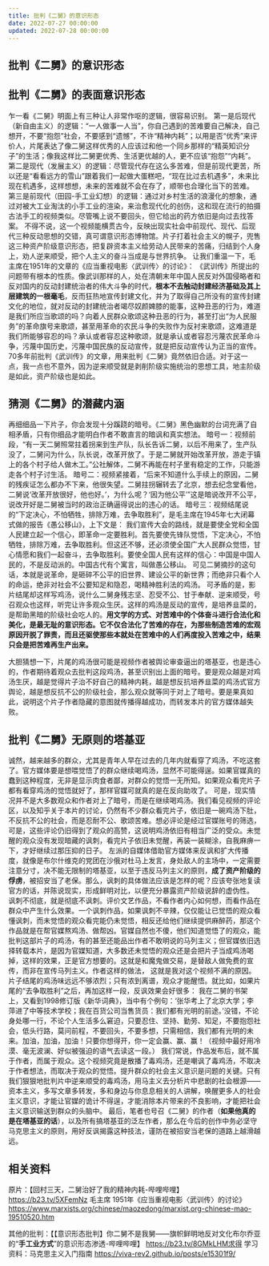 ```yaml
---
title: 批判《二舅》的意识形态
date: 2022-07-27 00:00:00
updated: 2022-07-28 00:00:00
---
```


## 批判《二舅》的意识形态

## 批判《二舅》的表面意识形态
乍一看《二舅》明面上有三种让人非常作呕的逻辑，很容易识别。
第一是后现代（新自由主义）的逻辑：“一人做事一人当”，你自己遇到的苦难要自己解决，自己想开，不要“抱怨”社会，不要感到“遗憾”，不许“精神内耗”；以用是否“优秀”来评价人，片尾表达了像二舅这样优秀的人应该过和他一个同乡那样的“精英知识分子”的生活；像我这样比二舅更优秀、生活更优越的人，更不应该“抱怨”“内耗”。
第二是现代（发展主义）的逻辑：尽管现代存在这么多苦难，但是前现代更苦，所以还是“看看远方的雪山”跟着我们一起做大蛋糕吧，“现在比过去机遇多”，未来比现在机遇多，这样想想，未来的苦难就不会在存了，顺带也合理化当下的苦难。
第三是前现代（田园-手工业幻想）的逻辑：通过对乡村生活的浪漫化的想象，通过对被大工业淘汰的小手工业的渲染，来治愈现代化的创伤，这和现在流行的拍摄古法手工的视频类似。尽管嘴上说不要回头，但它给出的药方依旧是向过去找答案。
不得不说，这一个视频能横贯古今，反映出现实社会中前现代、现代、后现代三种反动思想的交错，真可谓意识形态博物馆。片子打着社会主义的幌子，兜售这三种资产阶级意识形态，把复辟资本主义给劳动人民带来的苦痛，归结到个人身上，劝人逆来顺受，把个人主义的奋斗当成是与世界抗争。
让我们重温一下，毛主席在1951年的文章的《应当重视电影〈武训传〉的讨论》：
《武训传》所提出的问题带有根本的性质。像武训那样的人，处在清朝末年中国人民反对外国侵略者和反对国内的反动封建统治者的伟大斗争的时代，**根本不去触动封建经济基础及其上层建筑的一根毫毛**，反而狂热地宣传封建文化，并为了取得自己所没有的宣传封建文化的地位，就对反动的封建统治者竭尽奴颜婢膝的能事，这种丑恶的行为，难道是我们所应当歌颂的吗？向着人民群众歌颂这种丑恶的行为，甚至打出“为人民服务”的革命旗号来歌颂，甚至用革命的农民斗争的失败作为反衬来歌颂，这难道是我们所能够容忍的吗？承认或者容忍这种歌颂，就是承认或者容忍污蔑农民革命斗争，污蔑中国历史，污蔑中国民族的反动宣传，就是把反动宣传认为正当的宣传。
70多年前批判《武训传》的文章，用来批判《二舅》竟然依旧合适。对于这一点，我一点也不意外，因为逆来顺受就是剥削阶级实施统治的思想工具，地主阶级是如此，资产阶级也是如此。
## 猜测《二舅》的潜藏内涵
再细细品一下片子，你会发现十分蹊跷的暗号。《二舅》黑色幽默的台词充满了自相矛盾，只有你细品才能明白作者不敢直言的暗讽和真实想法。
暗号一：视频前段，“有一天二舅照常拄着拐来到生产队，队长告诉二舅，以后不用来了，生产队没了，二舅问为什么，队长说，改革开放了。于是二舅就开始改革开放，游走于镇上的各个村子给人做木工。”公社解体，二舅不再能在村子里有稳定的工作，只能游走各个村子讨生活。
暗号二：视频紧接着，“后来不知道什么手续上的原因，二舅的残疾证怎么都办不下来，他很失望。二舅拄拐辗转去了北京，想去纪念堂看他，二舅说‘改革开放很好，他也好。’，为什么呢？‘因为他公平’”这是暗说改开不公平，说改开好是二舅被当时的政治正确逼得说出的违心的话。
暗号三：视频结尾说的“下定决心，不怕牺牲，排除万难，去争取胜利”，是毛主席在1945年七大闭幕式做的报告《愚公移山》，上下文是：
我们宣传大会的路线，就是要使全党和全国人民建立起一个信心，即革命一定要胜利。首先要使先锋队觉悟，下定决心，不怕牺牲，排除万难，去争取胜利。但这还不够，还必须使全国广大人民群众觉悟，甘心情愿和我们一起奋斗，去争取胜利。要使全国人民有这样的信心：中国是中国人民的，不是反动派的。中国古代有个寓言，叫做愚公移山。
可见二舅摘抄的这句话，本就是说革命，是砸碎不公平的旧世界、建设公平的新世界；而绝非只看个人的命运，绝非对社会不公要知足和隐忍，喝精神胜利法的鸡汤。
可矛盾的是，影片结尾却这样写鸡汤，说什么二舅身残志坚、忍受不公、甘于奉献、逆来顺受，号召观众也这样，听完让许多观众生厌。这样的鸡汤是反动的宣传，是培养韭菜的，是帮助黑暗的阶级社会吃人的。**用文学的方式、对苦难中的个体奋斗进行合法化和美化，是最无耻的意识形态。它不仅合法化了苦难的存在，为那些制造苦难的宏观原因开脱了罪责，而且还驱使那些本就处在苦难中的人们再度投入苦难之中，结果只会是把苦难再生产出来。**

大胆猜想一下，片尾的鸡汤很可能是视频作者被舆论审查逼出的塔基亚，也是违心的，作者期待着观众去批判这段鸡汤，甚至识别出上面的暗号。要是观众越是对鸡汤生厌，越是觉得片子治不好自己的精神内耗，越是想反抗培养韭菜的鸡汤式官方舆论，越是想反抗不公的阶级社会，那么观众就等同于对上了暗号。要是果真如此，说明这个片子作者隐藏的意图就传播得越成功，而转发本片的官方媒体越失败。
## 批判《二舅》无原则的塔基亚
诚然，越来越多的群众，尤其是青年人早在过去的几年内就看穿了鸡汤，不吃这套了。官方媒体要是想喂觉悟了的群众继续喝鸡汤，显然不可能得逞。如果官媒真的蠢到这种程度，无非是显示肉食者鄙，对群众的觉悟一无所知。如果观众看完片子都有看穿鸡汤的觉悟就好了，那样官媒可就真的是在反向助攻了。
可是，现实情况并不是大多数观众和作者对上了暗号，而是在继续喝鸡汤。我们看见视频的评论区，以及知乎关于本片的讨论，仍然有不少群众看完片子，依旧是一碗鸡汤下肚，不反抗不公的社会，而是忍耐不公、歌颂苦难。想必评论是经过官媒账号的筛选，可是，这些评论仍旧得到了观众的高赞，这说明鸡汤依旧有相当广泛的受众。未觉醒的观众没有发现暗藏的讽刺，看完片子依旧未觉醒，再装一装糊涂，自我麻痹一下，才好继续过那压抑的日子。
左派的自媒体借助官方媒体来反讽和扩大传播度，就像是布尔什维克的党团在沙俄对杜马上发言，身处敌人的主场中，一定需要注意分寸，决不能无限制的塔基亚，以至于违反马列主义的原则，**成了资产阶级的俘虏**，被招安当了老保。那么，讽刺的具体做法应该是怎样的呢？应该夸张地复读官方的话，并陈说现实，形成鲜明对比，以便充分暴露资产阶级说辞的虚伪性。
讽刺不彻底，就是彻底不讽刺。评价文艺作品，不看作者内心如何想，而看作品在群众中产生什么效果。一个讽刺作品，如果讽刺不辛辣，仅仅能让已觉悟的观众看懂讽刺，而未觉悟的观众看完能仍未觉悟，相反还给他们继续提供麻醉药，那这个作品就是在帮官媒熬鸡汤、做帮凶。官媒自然也不傻，他们知道觉悟了的观众，能批判这部片子的鸡汤，有的甚至还能品出作者不敢明说的马列主义；但官媒依旧选择转载本片，是因为官媒知道，大多数还未觉悟的观众还是会把片子当成鸡汤喝掉，这样的效果，正是官方想要的。这就是和魔鬼做交易，是替敌人做免费的宣传，而非在宣传马列主义。作者这样的做法，
这就是我对这个视频不满的原因。片子结尾的鸡汤味远远不够浓烈；只有浓到离谱，观众才能醒悟。就比如，如果片尾的“去争取胜利”之后，再加这样一段，反讽效果会好很多：
我在二舅的书架上，又看到1998修订版《新华词典》，当中有个例句：‘张华考上了北京大学；李萍进了中等技术学校；我在百货公司当售货员：我们都有光明的前途。’没错，不论身处哪一行，不论个人生活多么窘迫，只要忍住、坚持、勤劳、知足，不要抱怨社会，低头行路，莫问前程，不要回头，不要多想，只需相信，我们都有光明的未来。加油，加油，加油！只要你想得开，你一定会赢、赢、赢！（视频中最好用冷漠、毫无波澜、好似被强迫的语气去读这一段。）
我们常说，作品发布后，就不属于作者，而属于观众。这个视频究竟是散播了毒鸡汤，还是嘲讽了毒鸡汤，不取决于作者想法，而取决于观众的觉悟。提升群众的社会主义意识是问题的关键。只有我们狠狠地批判片中逆来顺受的毒鸡汤，用马主义去分析片中悲剧的社会根源——资本主义，多写文章多转发，多和身边与你息息相关的人讲解，唤醒更多人的社会主义意识，才能让官媒的诡计不得逞，才能消除本片带来的不良影响，才能把社会主义意识输送到群众的头脑中。
最后，笔者也号召《二舅》的作者（**如果他真的是在塔基亚的话**），以及所有搞塔基亚的泛左作者，那么在今后的创作中务必坚守马克思主义的原则，用好反讽揭露这种技法，谨防在被招安当老保的道路上越滑越远。
## 相关资料
原片：【回村三天，二舅治好了我的精神内耗-哔哩哔哩】 https://b23.tv/5XFemNz
毛主席 1951年《应当重视电影〈武训传〉的讨论》https://www.marxists.org/chinese/maozedong/marxist.org-chinese-mao-19510520.htm

其他的批判：【【意识形态批判】你二舅不是我舅——旗帜鲜明地反对文化布尔乔亚的“**手工业方式**”的意识形态渗透-哔哩哔哩】 https://b23.tv/8GMkLHM求得
学习资料：马克思主义入门指南 https://viva-rev2.github.io/posts/e15301f9/

